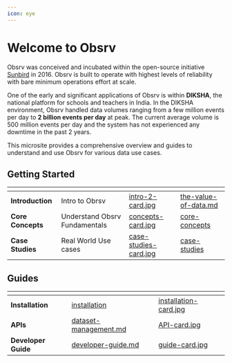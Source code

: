 ```yaml
---
icon: eye
---
```


# Welcome to Obsrv

Obsrv was conceived and incubated within the open-source initiative [Sunbird](https://sunbird.org/) in 2016. Obsrv is built to operate with highest levels of reliability with bare minimum operations effort at scale.

One of the early and significant applications of Obsrv is within **DIKSHA**, the national platform for schools and teachers in India. In the DIKSHA environment, Obsrv handled data volumes ranging from a few million events per day to **2 billion events per day** at peak. The current average volume is 500 million events per day and the system has not experienced any downtime in the past 2 years.

This microsite provides a comprehensive overview and guides to understand and use Obsrv for various data use cases.

## Getting Started

<table data-view="cards"><thead><tr><th></th><th></th><th data-hidden data-card-cover data-type="files"></th><th data-hidden data-card-target data-type="content-ref"></th></tr></thead><tbody><tr><td><strong>Introduction</strong></td><td>Intro to Obrsv</td><td><a href=".gitbook/assets/intro-2-card.jpg">intro-2-card.jpg</a></td><td><a href="introduction/the-value-of-data.md">the-value-of-data.md</a></td></tr><tr><td><strong>Core Concepts</strong></td><td>Understand Obsrv Fundamentals</td><td><a href=".gitbook/assets/concepts-card.jpg">concepts-card.jpg</a></td><td><a href="core-concepts/">core-concepts</a></td></tr><tr><td><strong>Case Studies</strong></td><td>Real World Use cases</td><td><a href=".gitbook/assets/case-studies-card.jpg">case-studies-card.jpg</a></td><td><a href="explore/case-studies/">case-studies</a></td></tr></tbody></table>

## Guides

<table data-view="cards"><thead><tr><th></th><th data-hidden data-card-target data-type="content-ref"></th><th data-hidden data-card-cover data-type="files"></th></tr></thead><tbody><tr><td><strong>Installation</strong></td><td><a href="guides/installation/">installation</a></td><td><a href=".gitbook/assets/installation-card.jpg">installation-card.jpg</a></td></tr><tr><td><strong>APIs</strong></td><td><a href="guides/dataset-management.md">dataset-management.md</a></td><td><a href=".gitbook/assets/API-card.jpg">API-card.jpg</a></td></tr><tr><td><strong>Developer Guide</strong></td><td><a href="guides/developer-guide.md">developer-guide.md</a></td><td><a href=".gitbook/assets/guide-card.jpg">guide-card.jpg</a></td></tr></tbody></table>
